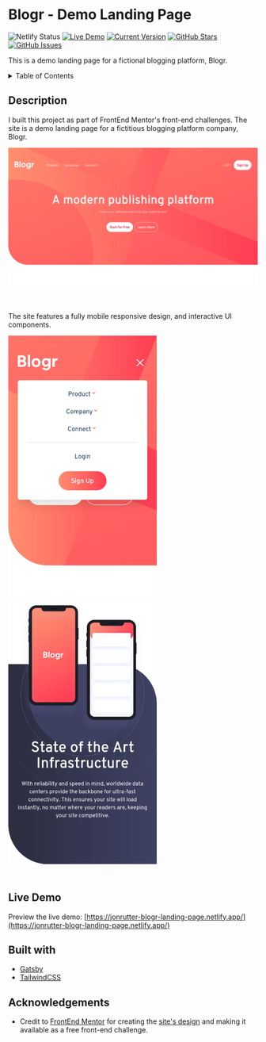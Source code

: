 # Blogr - Demo Landing Page

![Netlify Status](https://api.netlify.com/api/v1/badges/5ee3987c-3f85-4a13-84e9-0c1739f93616/deploy-status)
[![Live Demo](https://img.shields.io/badge/demo-online-green.svg)](https://jonrutter-blogr-landing-page.netlify.app/)
[![Current Version](https://img.shields.io/badge/version-1.1.0-green.svg)](https://github.com/IgorAntun/node-chat)
[![GitHub Stars](https://img.shields.io/github/stars/jonrutter/blogr-landing-page.svg)](https://github.com/IgorAntun/node-chat/stargazers)
[![GitHub Issues](https://img.shields.io/github/issues/jonrutter/blogr-landing-page.svg)](https://github.com/jonrutter/blogr-landing-page/issues)

This is a demo landing page for a fictional blogging platform, Blogr.

<details>
  <summary>Table of Contents</summary>
  <ol>
    <li><a href="#description">Description</a></li>
    <li><a href="#live-demo">Live Demo</a></li>
    <li><a href="#built-with">Built With</a></li>
    <li><a href="#acknowledgements">Acknowledgments</a></li>
  </ol>
</details>

## Description

I built this project as part of FrontEnd Mentor's front-end challenges. The site is a demo landing page for a fictitious blogging platform company, Blogr.

![Preview of the Blogr Landing Page project](./github/preview-main.png)

<br />

The site features a fully mobile responsive design, and interactive UI components.

<div>
  <img src="./github/preview-mobile-1.png" alt="Preview of mobile nav interactivity" width="300px" />
  <img src="./github/preview-mobile-3.png" alt="Preview of mobile version" width="300px" />
</div>

<br />

## Live Demo

Preview the live demo: [https://jonrutter-blogr-landing-page.netlify.app/](https://jonrutter-blogr-landing-page.netlify.app/)

## Built with

- [Gatsby](https://www.gatsbyjs.com/)
- [TailwindCSS](https://tailwindcss.com/)

## Acknowledgements

- Credit to [FrontEnd Mentor](https://www.frontendmentor.io/) for creating the [site's design](https://www.frontendmentor.io/challenges/blogr-landing-page-EX2RLAApP) and making it available as a free front-end challenge.
